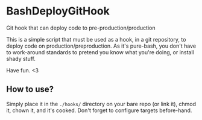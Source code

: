 # BashDeployGitHook
Git hook that can deploy code to pre-production/production



This is a simple script that must be used as a hook, in a git repository, to deploy code on production/preproduction.
As it's pure-bash, you don't have to work-around standards to pretend you know what you're doing, or install shady stuff.



Have fun. <3

## How to use?

Simply place it in the `./hooks/` directory on your bare repo (or link it), chmod it, chown it, and it's cooked. Don't forget to configure targets before-hand.

